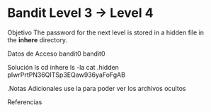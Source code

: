 # Bandit Level 3 → Level 4

Objetivo
The password for the next level is stored in a hidden file in the **inhere** directory.

Datos de Acceso
bandit0
bandit0

Solución
ls
cd inhere
ls -la
cat .hidden
pIwrPrtPN36QITSp3EQaw936yaFoFgAB

.Notas Adicionales
use la para poder ver los archivos ocultos

Referencias